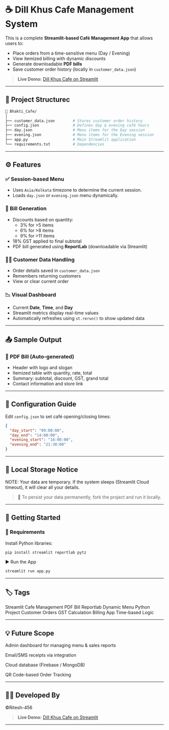 # ☕ Dill Khus Cafe Management System

This is a complete **Streamlit-based Café Management App** that allows users to:
- Place orders from a time-sensitive menu (Day / Evening)
- View itemized billing with dynamic discounts
- Generate downloadable **PDF bills**
- Save customer order history (locally in `customer_data.json`)

> **Live Demo:** [Dill Khus Cafe on Streamlit](https://bhaktis-cafe.streamlit.app/)

---

## 📂 Project Structurec
```bash
📁 Bhakti_Cafe/ 
│ 
├── customer_data.json        # Stores customer order history 
├── config.json               # Defines day & evening café hours 
├── day.json                  # Menu items for the Day session 
├── evening.json              # Menu items for the Evening session 
├── app.py                    # Main Streamlit application 
└── requirements.txt          # Dependencies
```
---

## ⚙️ Features

### ✅ Session-based Menu
- Uses `Asia/Kolkata` timezone to determine the current session.
- Loads `day.json` or `evening.json` menu dynamically.

### 🧾 Bill Generation
- Discounts based on quantity:
  - 3% for >5 items
  - 6% for >8 items
  - 9% for >11 items
- 18% GST applied to final subtotal
- PDF bill generated using **ReportLab** (downloadable via Streamlit)

### 🧑‍💼 Customer Data Handling
- Order details saved in `customer_data.json`
- Remembers returning customers
- View or clear current order

### 📉 Visual Dashboard
- Current **Date**, **Time**, and **Day**
- Streamlit metrics display real-time values
- Automatically refreshes using `st.rerun()` to show updated data

---

## 📤 Sample Output

### 🧾 PDF Bill (Auto-generated)
- Header with logo and slogan
- Itemized table with quantity, rate, total
- Summary: subtotal, discount, GST, grand total
- Contact information and store link

---

## 📅 Configuration Guide

Edit `config.json` to set café opening/closing times:

```json
{
  "day_start": "09:00:00",
  "day_end": "14:00:00",
  "evening_start": "16:00:00",
  "evening_end": "21:30:00"
}
```
---

## 📝 Local Storage Notice

NOTE:
Your data are temporary. If the system sleeps (Streamlit Cloud timeout), it will clear all your details.
> 🔁 To persist your data permanently, fork the project and run it locally.
---


## 🚀 Getting Started

### 🔧 Requirements

Install Python libraries:
```bash
pip install streamlit reportlab pytz
```

▶️ Run the App
```bash
streamlit run app.py
```

---

## 🏷️ Tags

Streamlit Cafe Management PDF Bill Reportlab Dynamic Menu Python Project Customer Orders GST Calculation Billing App Time-based Logic


---

## 💡 Future Scope

Admin dashboard for managing menu & sales reports

Email/SMS receipts via integration

Cloud database (Firebase / MongoDB)

QR Code-based Order Tracking

---

## 👩‍💻 Developed By

©Ritesh-456

> **Live Demo:** [Dill Khus Cafe on Streamlit](https://bhaktis-cafe.streamlit.app/)
---